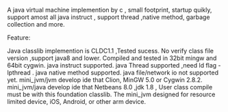   A java virtual machine implemention by c , small footprint, startup quikly, support amost all java instruct , support thread ,native method, garbage collection and more.
  
  Feature:

  Java classlib implemention is CLDC1.1 ,Tested sucess.
  No verify class file version ,support java8 and lower.
  Compiled and tested in 32bit mingw and 64bit cygwin. 
  java instruct supported.
  java Thread supported ,need ld flag -lpthread .
  java native method supported.
  java file/network io not supported yet.
  mini_jvm/jvm develop ide that Clion, MinGW 5.0 or Cygwin 2.8.2.
  mini_jvm/java develop ide that Netbeans 8.0 ,jdk 1.8 , User class compile must be with this foundation classlib.
  The mini_jvm designed for resource limited device, iOS, Android, or other arm device.
  